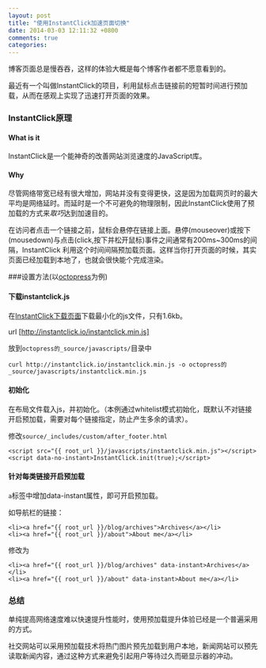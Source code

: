 ```yaml
---
layout: post
title: "使用InstantClick加速页面切换"
date: 2014-03-03 12:11:32 +0800
comments: true
categories: 
---
```


博客页面总是慢吞吞，这样的体验大概是每个博客作者都不愿意看到的。

最近有一个叫做InstantClick的项目，利用鼠标点击链接前的短暂时间进行预加载，从而在感观上实现了迅速打开页面的效果。

### InstantClick原理

#### What is it

InstantClick是一个能神奇的改善网站浏览速度的JavaScript库。


#### Why

尽管网络带宽已经有很大增加，网站并没有变得更快，这是因为加载网页时的最大平均是网络延时。而延时是一个不可避免的物理限制，因此InstantClick使用了预加载的方式来*取巧*达到加速目的。

在访问者点击一个链接之前，鼠标会悬停在链接上面。悬停(mouseover)或按下(mousedown)与点击(click,按下并松开鼠标)事件之间通常有200ms~300ms的间隔，InstantClick 利用这个时间间隔预加载页面。这样当你打开页面的时候，其实页面已经加载到本地了，也就会很快能个完成渲染。

###设置方法(以[octopress](http://octopress.org)为例)

#### 下载instantclick.js
在[InstantClick下载页面](http://instantclick.io/start.html)下载最小化的js文件，只有1.6kb。

url [http://instantclick.io/instantclick.min.js]

放到`octopress的_source/javascripts/`目录中
    
    curl http://instantclick.io/instantclick.min.js -o octopress的_source/javascripts/instantclick.min.js



#### 初始化

在布局文件载入js，并初始化。（本例通过whitelist模式初始化，既默认不对链接开启预加载，需要对每个链接指定，防止产生多余的请求）。

修改`source/_includes/custom/after_footer.html`

    <script src="{{ root_url }}/javascripts/instantclick.min.js"></script>
    <script data-no-instant>InstantClick.init(true);</script>


#### 针对每类链接开启预加载

`a`标签中增加data-instant属性，即可开启预加载。

如导航栏的链接：

    <li><a href="{{ root_url }}/blog/archives">Archives</a></li>
    <li><a href="{{ root_url }}/about">About me</a></li>

修改为

    <li><a href="{{ root_url }}/blog/archives" data-instant>Archives</a></li>
    <li><a href="{{ root_url }}/about" data-instant>About me</a></li>

### 总结

单纯提高网络速度难以快速提升性能时，使用预加载提升体验已经是一个普遍采用的方式。

社交网站可以采用预加载技术将热门图片预先加载到用户本地，新闻网站可以预先读取新闻内容，通过这种方式来避免引起用户等待过久而砸显示器的冲动。